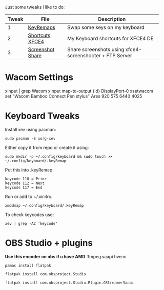 Just some tweaks I like to do:

Tweak | File | Description
--- | --- | ---
1 | [KeyRemaps](https://github.com/imnotniki/archSetup/tree/main/~/.config/keyboard) | Swap some keys on my keyboard
2 | [Shortcuts XFCE4](https://github.com/imnotniki/archSetup/blob/main/~/.config/xfce4/xfconf/xfce-perchannel-xml/xfce4-keyboard-shortcuts.xml) | My Keyboard shortcuts for XFCE4 DE
3 | [Screenshot Share](https://github.com/imnotniki/archSetup/blob/main/~/.config/xfce4/scripts/screenftp.sh) | Share screenshots using xfce4-screenshooter + FTP Server




Wacom Settings
===
xinput | grep Wacom
xinput map-to-output {id} DisplayPort-0
xsetwacom set "Wacom Bamboo Connect Pen stylus" Area 920 575 6440 4025

Keyboard Tweaks
===
Install xev using pacman:
```shell
sudo pacman -S xorg-xev
```

Either copy it from repo or create it using:
```shell
sudo mkdir -p ~/.config/keyboard && sudo touch >> ~/.config/keyboard/.keyRemap
```

Put this into .keyRemap:
```shell
keycode 118 = Prior
keycode 112 = Next
keycode 117 = End
```

Run or add to ~/.xinitrc:
```shell
xmodmap ~/.config/keyboard/.keyRemap
```

To check keycodes use:
```shell
xev | grep -A2 'keycode'
```

OBS Studio + plugins
===

**Use this encoder on obs if u have AMD**
ffmpeg vaapi hvenc

```shell
pamac install flatpak
```
```shell
flatpak install com.obsproject.Studio
```
```shell
flatpak install com.obsproject.Studio.Plugin.GStreamerVaapi
```
